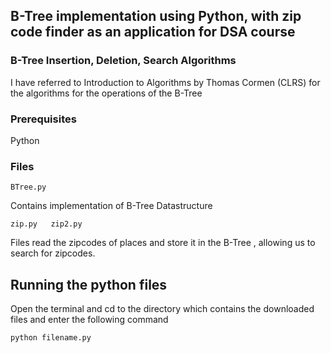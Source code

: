 ## B-Tree implementation using Python, with zip code finder as an application for DSA course

### B-Tree Insertion, Deletion, Search Algorithms

I have referred to Introduction to Algorithms by Thomas Cormen (CLRS) for the algorithms for the operations of the B-Tree

### Prerequisites
Python 
### Files
```
BTree.py
```
Contains implementation of B-Tree Datastructure

```
zip.py   zip2.py
```
Files read the zipcodes of places and store it in the B-Tree , allowing us to search for zipcodes.
## Running the python files

Open the terminal and cd to the directory which contains the downloaded files and enter the following command
```
python filename.py
```

